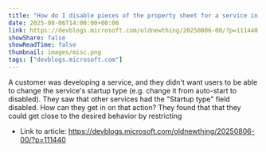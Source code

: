 ```yaml
---
title: "How do I disable pieces of the property sheet for a service in the Services MMC snap-in?"
date: 2025-08-06T14:00:00+00:00
link: https://devblogs.microsoft.com/oldnewthing/20250806-00/?p=111440
showShare: false
showReadTime: false
thumbnail: images/misc.png
tags: ["devblogs.microsoft.com"]
---
```

A customer was developing a service, and they didn't want users to be able to change the service's startup type (e.g. change it from auto-start to disabled). They saw that other services had the "Startup type" field disabled. How can they get in on that action? They found that that they could get close to the desired behavior by restricting

- Link to article: https://devblogs.microsoft.com/oldnewthing/20250806-00/?p=111440